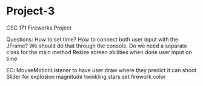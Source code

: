# Project-3
CSC 171 Fireworks Project

Questions:
How to set time?
How to connect both user input with the JFrame? We should do that through the console.
Do we need a separate class for the main method
Resize screen abilities when done
user input on time

EC:
MouseMotionListener to have user draw where they predict it can shoot
Slider for explosion magnitude
twinkling stars
set firework color
